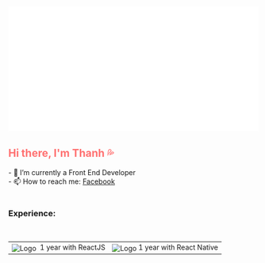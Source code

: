 
<img src="head.svg"></img>
<link rel="stylesheet" href="./style.css">
<h2 style="color: rgb(255, 113, 113);">Hi there, I'm Thanh 💦</h2>
- 🤔 I’m currently a Front End Developer<br>
- 📫 How to reach me: <a href="https://fb.me/thanh.dz.az" target="_blank"> Facebook</a> <br>
<br/>

<h3>Experience:</h3>
<br/>
<table>
    <tr>
        <td span="1">
          <img class='react' src="https://download.logo.wine/logo/React_(web_framework)/React_(web_framework)-Logo.wine.png" alt="Logo" align="center"></img>&nbsp; 1 year with ReactJS
        </td>
         <td span="1">
          <img class='react-native' src="https://download.logo.wine/logo/React_(web_framework)/React_(web_framework)-Logo.wine.png" alt="Logo" align="center"></img>  1 year with React Native
        </td>
    </tr>
</table>


<!--
**thanhdzaz/thanhdzaz** is a ✨ _special_ ✨ repository because its `README.md` (this file) appears on your GitHub profile.

Here are some ideas to get you started:

- 🔭 I’m currently working on ...
- 🌱 I’m currently learning ...
- 👯 I’m looking to collaborate on ...
- 🤔 I’m looking for help with ...
- 💬 Ask me about ...
- 📫 How to reach me: ...
- 😄 Pronouns: ...
- ⚡ Fun fact: ...
-->
